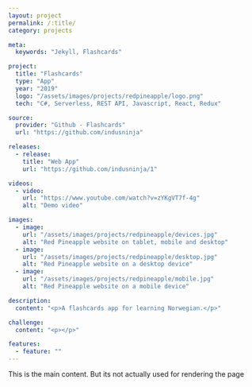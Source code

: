 ```yaml
---
layout: project
permalink: /:title/
category: projects

meta:
  keywords: "Jekyll, Flashcards"

project:
  title: "Flashcards"
  type: "App"
  year: "2019"
  logo: "/assets/images/projects/redpineapple/logo.png"
  tech: "C#, Serverless, REST API, Javascript, React, Redux"

source:
  provider: "Github - Flashcards"
  url: "https://github.com/indusninja"

releases:
  - release:
    title: "Web App"
    url: "https://github.com/indusninja/1"

videos:
  - video:
    url: "https://www.youtube.com/watch?v=zYKgVT7f-4g"
    alt: "Demo video"

images:
  - image:
    url: "/assets/images/projects/redpineapple/devices.jpg"
    alt: "Red Pineapple website on tablet, mobile and desktop"
  - image:
    url: "/assets/images/projects/redpineapple/desktop.jpg"
    alt: "Red Pineapple website on a desktop device"
  - image:
    url: "/assets/images/projects/redpineapple/mobile.jpg"
    alt: "Red Pineapple website on a mobile device"

description:
  content: "<p>A flashcards app for learning Norwegian.</p>"

challenge:
  content: "<p></p>"

features:
  - feature: ""
---
```

<p>This is the main content. But its not actually used for rendering the page</p>
